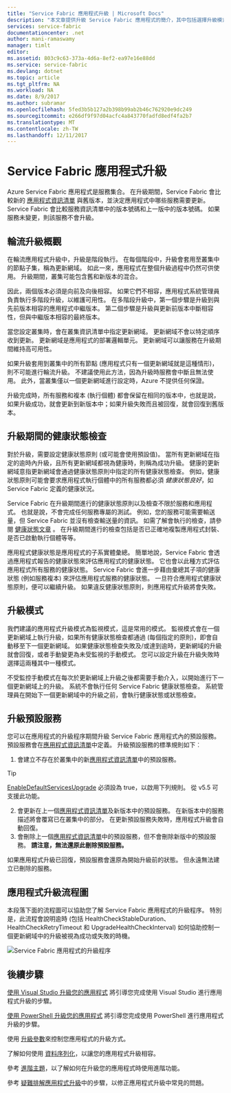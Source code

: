 ```yaml
---
title: "Service Fabric 應用程式升級 | Microsoft Docs"
description: "本文章提供升級 Service Fabric 應用程式的簡介，其中包括選擇升級模式和執行健康狀態檢查。"
services: service-fabric
documentationcenter: .net
author: mani-ramaswamy
manager: timlt
editor: 
ms.assetid: 803c9c63-373a-4d6a-8ef2-ea97e16e88dd
ms.service: service-fabric
ms.devlang: dotnet
ms.topic: article
ms.tgt_pltfrm: NA
ms.workload: NA
ms.date: 8/9/2017
ms.author: subramar
ms.openlocfilehash: 5fed3b5b127a2b398b99ab2b46c762920e9dc249
ms.sourcegitcommit: e266df9f97d04acfc4a843770fadfd8edf4fa2b7
ms.translationtype: MT
ms.contentlocale: zh-TW
ms.lasthandoff: 12/11/2017
---
```

# <a name="service-fabric-application-upgrade"></a>Service Fabric 應用程式升級
Azure Service Fabric 應用程式是服務集合。 在升級期間，Service Fabric 會比較新的 [應用程式資訊清單](service-fabric-application-and-service-manifests.md) 與舊版本，並決定應用程式中哪些服務需要更新。 Service Fabric 會比較服務資訊清單中的版本號碼和上一版中的版本號碼。 如果服務未變更，則該服務不會升級。

## <a name="rolling-upgrades-overview"></a>輪流升級概觀
在輪流應用程式升級中，升級是階段執行。 在每個階段中，升級會套用至叢集中的節點子集，稱為更新網域。 如此一來，應用程式在整個升級過程中仍然可供使用。 升級期間，叢集可能包含舊和新版本的混合。

因此，兩個版本必須是向前及向後相容。 如果它們不相容，應用程式系統管理員負責執行多階段升級，以維護可用性。 在多階段升級中，第一個步驟是升級到與先前版本相容的應用程式中繼版本。 第二個步驟是升級與更新前版本中斷相容性，但與中繼版本相容的最終版本。

當您設定叢集時，會在叢集資訊清單中指定更新網域。 更新網域不會以特定順序收到更新。 更新網域是應用程式的部署邏輯單元。 更新網域可以讓服務在升級期間維持高可用性。

如果升級套用到叢集中的所有節點 (應用程式只有一個更新網域就是這種情形)，則不可能進行輪流升級。 不建議使用此方法，因為升級時服務會中斷且無法使用。 此外，當叢集僅以一個更新網域進行設定時，Azure 不提供任何保證。

升級完成時，所有服務和複本 (執行個體) 都會保留在相同的版本中，也就是說，如果升級成功，就會更新到新版本中；如果升級失敗而且被回復，就會回復到舊版本。

## <a name="health-checks-during-upgrades"></a>升級期間的健康狀態檢查
對於升級，需要設定健康狀態原則 (或可能會使用預設值)。 當所有更新網域在指定的逾時內升級，且所有更新網域都視為健康時，則稱為成功升級。  健康的更新網域意指更新網域會通過健康狀態原則中指定的所有健康狀態檢查。 例如，健康狀態原則可能會要求應用程式執行個體中的所有服務都必須 *健康狀態良好*，如 Service Fabric 定義的健康狀況。

Service Fabric 在升級期間進行的健康狀態原則以及檢查不限於服務和應用程式。 也就是說，不會完成任何服務專屬的測試。  例如，您的服務可能需要輸送量，但 Service Fabric 並沒有檢查輸送量的資訊。 如需了解會執行的檢查，請參閱 [健康狀態文章](service-fabric-health-introduction.md) 。 在升級期間進行的檢查包括是否已正確地複製應用程式封裝、是否已啟動執行個體等等。

應用程式健康狀態是應用程式的子系實體彙總。 簡單地說，Service Fabric 會透過應用程式報告的健康狀態來評估應用程式的健康狀態。 它也會以此種方式評估應用程式所有服務的健康狀態。 Service Fabric 會進一步藉由彙總其子項的健康狀態 (例如服務複本) 來評估應用程式服務的健康狀態。 一旦符合應用程式健康狀態原則，便可以繼續升級。 如果違反健康狀態原則，則應用程式升級將會失敗。

## <a name="upgrade-modes"></a>升級模式
我們建議的應用程式升級模式為監視模式，這是常用的模式。 監視模式會在一個更新網域上執行升級，如果所有健康狀態檢查都通過 (每個指定的原則)，即會自動移至下一個更新網域。  如果健康狀態檢查失敗及/或達到逾時，更新網域的升級就會回復，或者手動變更為未受監視的手動模式。 您可以設定升級在升級失敗時選擇這兩種其中一種模式。 

不受監控手動模式在每次於更新網域上升級之後都需要手動介入，以開始進行下一個更新網域上的升級。 系統不會執行任何 Service Fabric 健康狀態檢查。 系統管理員在開始下一個更新網域中的升級之前，會執行健康狀態或狀態檢查。

## <a name="upgrade-default-services"></a>升級預設服務
您可以在應用程式的升級程序期間升級 Service Fabric 應用程式內的預設服務。 預設服務會在[應用程式資訊清單](service-fabric-application-and-service-manifests.md)中定義。 升級預設服務的標準規則如下︰

1. 會建立不存在於叢集中的新[應用程式資訊清單](service-fabric-application-and-service-manifests.md)中的預設服務。
> [!TIP]
> [EnableDefaultServicesUpgrade](service-fabric-cluster-fabric-settings.md) 必須設為 true，以啟用下列規則。 從 v5.5 可支援此功能。

2. 會更新在上一個[應用程式資訊清單](service-fabric-application-and-service-manifests.md)及新版本中的預設服務。 在新版本中的服務描述將會覆寫已在叢集中的部分。 在更新預設服務失敗時，應用程式升級會自動回復。
3. 會刪除上一個[應用程式資訊清單](service-fabric-application-and-service-manifests.md)中的預設服務，但不會刪除新版中的預設服務。 **請注意，無法還原此刪除預設服務。**

如果應用程式升級已回復，預設服務會還原為開始升級前的狀態。 但永遠無法建立已刪除的服務。

## <a name="application-upgrade-flowchart"></a>應用程式升級流程圖
本段落下面的流程圖可以協助您了解 Service Fabric 應用程式的升級程序。 特別是，此流程會說明逾時 (包括 HealthCheckStableDuration、HealthCheckRetryTimeout 和 UpgradeHealthCheckInterval) 如何協助控制一個更新網域中的升級被視為成功或失敗的時機。

![Service Fabric 應用程式的升級程序][image]

## <a name="next-steps"></a>後續步驟
[使用 Visual Studio 升級您的應用程式](service-fabric-application-upgrade-tutorial.md) 將引導您完成使用 Visual Studio 進行應用程式升級的步驟。

[使用 PowerShell 升級您的應用程式](service-fabric-application-upgrade-tutorial-powershell.md) 將引導您完成使用 PowerShell 進行應用程式升級的步驟。

使用 [升級參數](service-fabric-application-upgrade-parameters.md)來控制您應用程式的升級方式。

了解如何使用 [資料序列化](service-fabric-application-upgrade-data-serialization.md)，以讓您的應用程式升級相容。

參考 [進階主題](service-fabric-application-upgrade-advanced.md)，以了解如何在升級您的應用程式時使用進階功能。

參考 [疑難排解應用程式升級](service-fabric-application-upgrade-troubleshooting.md)中的步驟，以修正應用程式升級中常見的問題。

[image]: media/service-fabric-application-upgrade/service-fabric-application-upgrade-flowchart.png
